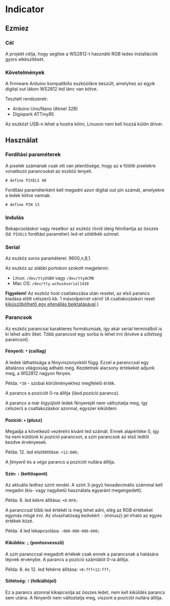 # Indicator

## Ezmiez

### Cél

A projekt célja, hogy segítse a WS2812-t használó RGB ledes installációk gyors elkészítését.

### Követelmények

A firmware Arduino kompatibilis eszközökre készült, amelyhez az egyik digital out lábon WS2812 led lánc van kötve.

Tesztelt rendszerek:
 - Arduino Uno/Nano (Atmel 328)
 - Digispark ATTiny85

Az eszközt USB-n lehet a hostra kötni, Linuxon nem kell hozzá külön driver.

## Használat

### Fordítási paraméterek

A pixelek számának csak ott van jelentősége, hogy az e fölötti pixelekre vonatkozó parancsokat az eszköz lenyeli.
```
# define PIXELS 40
```

Fordítási paraméterként kell megadni azon digital out pin számát, amelyekre a ledek kötve vannak.
```
# define PIN 13
```

### Indulás

Bekapcsoláskor vagy resetkor az eszköz rövid ideig
felvillantja az összes (ld. `PIXELS` fordítási paraméter) led-et sötétkék színnel.

### Serial

Az eszköz soros paraméterei: 9600,n,8,1.

Az eszköz az alábbi portokon szokott megjelenni:
- Linux: `/dev/ttyUSB0` vagy `/dev/ttyACM0`
- Mac OS: `/dev/tty.wchusbserial1410`

**Figyelem!** Az eszköz host csatlakozása után resetel, az első parancs kiadása előtt célszerű kb. 1 másodpercet várni! (A csatlakozáskori reset [kiküszöbölhető egy ellenállás beiktatásával](http://playground.arduino.cc/Main/DisablingAutoResetOnSerialConnection).)

### Parancsok

Az eszköz parancsai karakteres formátumúak, így akár serial terminálból is ki lehet adni őket. Több parancsot egy sorba is lehet írni (kivéve a *sötétség* parancsot).

#### Fényerő: `*` (csillag)

A ledek láthatósága a fényviszonyoktól függ. Ezzel a paranccsal egy általános világosság adható meg. Kezdetnek alacsony értékeket adjunk meg, a WS2812 nagyon fényes.

Példa: `*30` - szobai körülményekhez megfelelő érték. 

A parancs a pozíciót 0-ra állítja (lásd *pozíció* parancs).

A parancs a már kigyújtott ledek fényerejét nem változtatja meg, így célszerű a csatlakozáskor azonnal, egyszer kiküldeni.

#### Pozíció: `+` (plusz)

Megadja a következő vezérelni kívánt led számát. Ennek alapértéke 0, így ha nem küldünk ki *pozíció* parancsot, a *szín* parancsok az első ledtől kezdve érvényesek.

Példa: 12. led elsötétítése: `+12:000;`

A *fényerő* és a *vége* parancs a pozíciót nullára állítja.

#### Szín: `:` (kettőspont)

Az aktuális ledhez színt rendel. A színt 3-jegyű hexadecimális számmal kell megadni (kis- vagy nagybetű használata egyaránt megengedett).

Példa: 8. led kékre állítása: `+8:0F0;`

A paranccsal több led értékét is meg lehet adni, elég az RGB értékeket egymás mögé írni. Az olvashatóság kedvéért `-` (mínusz) jel írható az egyes értékek közé.

Példa: 4 led lekapcsolása: `:000-000-000-000;`

#### Kiküldés: `;` (pontosvessző)

A *szín* paranccsal megadott értékek csak ennek a parancsnak a hatására lépnek érvénybe. A parancs a pozíció számlálót 0-ra állítja.

Példa: 8. és 12. led fehérre állítása: `+8:fff+12:fff;`

#### Sötétség: `!` (felkiáltójel)

Ez a parancs azonnal kikapcsolja az összes ledet, nem kell *kiküldés* parancs sem utána. A fényerőt nem változtatja meg, viszont a pozíciót nullára állítja.
